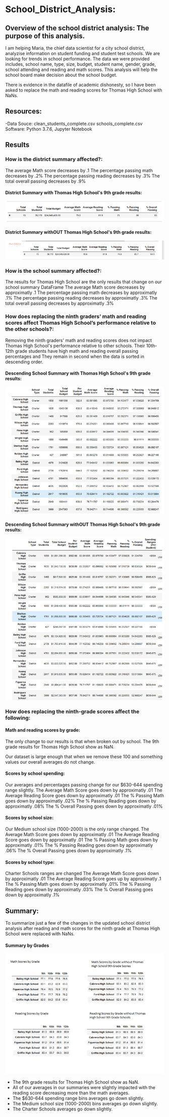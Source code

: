 # School_District_Analysis:

## Overview of the school district analysis: The purpose of this analysis.

I am helping Maria, the chief data scientist for a city school district, analyzise information on student funding and student test schools. We are looking for trends in school performance. The data we were provided includes, school name, type, size, budget, student name, gender, grade, school attending and reading and math scores. This analysis will help the school board make decision about the school budget. 

There is evidence in the datafile of academic dishonesty, so I have been asked to replace the math and reading scores for Thomas High School with NaNs. 

## Resources:

-Data Souce: clean_students_complete.csv
             schools_complete.csv   
Software: Python 3.7.6, Jupyter Notebook

## Results 
### How is the district summary affected?:

The average Math score decreases by .1 
The percentage passing math decreases by .2%
The percentage passing reading decreases by .3%
The total overall passing decreases by .9%

#### District Summary with Thomas High School's 9th grade results:

![This is an image](https://github.com/smilesandsobs/School_District_Analysis/blob/main/Resources/District%20Summary%20DF.png)

#### District Summary withOUT Thomas High School's 9th grade results:

![This is an image](https://github.com/smilesandsobs/School_District_Analysis/blob/main/Resources/District%20Summary%20DF-Edited.png)

### How is the school summary affected?:

The results for Thomas High School are the only results that change on our school summary DataFrame
The average Math score decreases by approximatly .1 
The percentage passing math decreases by approximatly .1%
The percentage passing reading decreases by approximatly .3%
The total overall passing decreases by approximatly .3%

### How does replacing the ninth graders’ math and reading scores affect Thomas High School’s performance relative to the other schools?:

Removing the ninth graders' math and reading scores does not impact Thomas High School's performance relative to other schools. Their 10th-12th grade students have high math and reading overall passing percentages and They remain in second when the data is sorted in descending order. 

#### Descending School Summary with Thomas High School's 9th grade results: 

![This is an image](https://github.com/smilesandsobs/School_District_Analysis/blob/main/Resources/School%20Summary%20DF%20SORTED.png)

#### Descending School Summary withOUT Thomas High School's 9th grade results: 

![This is an image](https://github.com/smilesandsobs/School_District_Analysis/blob/main/Resources/School%20Summary%20DF%20SORTED%20-Edited.png)

### How does replacing the ninth-grade scores affect the following:
#### Math and reading scores by grade:
The only change to our results is that when broken out by school. The 9th grade results for Thomas High School show as NaN.

Our dataset is large enough that when we remove these 100 and something values our overall averages do not change.  

#### Scores by school spending:

Our averages and percentages passing change for our $630-644 spending range slightly.
The Average Math Score goes down by approximatly .01
The Average Reading Score goes down by approximatly .01
The % Passing Math goes down by approximatly .02%
The % Passing Reading goes down by approximatly .08%
The % Overall Passing goes down by approximatly .01%

#### Scores by school size:

Our Medium school size (1000-2000) is the only range changed.
The Average Math Score goes down by approximatly .01
The Average Reading Score goes down by approximatly .01
The % Passing Math goes down by approximatly .01%
The % Passing Reading goes down by approximatly .06%
The % Overall Passing goes down by approximatly .1%

 
#### Scores by school type:
Charter Schools ranges are changed
The Average Math Score goes down by approximatly .01
The Average Reading Score goes up by approximatly .1
The % Passing Math goes down by approximatly .01%
The % Passing Reading goes down by approximatly .03%
The % Overall Passing goes down by approximatly .1%


## Summary:

To summarize just a few of the changes in the updated school district analysis after reading and math scores for the ninth grade at Thomas High School were replaced with NaNs.

#### Summary by Grades 
![This is an image](https://github.com/smilesandsobs/School_District_Analysis/blob/main/Resources/By%20Grade.png)

- The 9th grade results for Thomas High School show as NaN.
- All of our averages in our summaries were slightly impacted with the reading score decreasing more than the math averages.
- The $630-644 spending range bins averages go down slightly. 
- The Medium school size (1000-2000) bins averages go down slightly. 
- The Charter Schools averages go down slightly.




